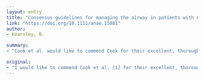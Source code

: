 ```yaml
---
layout: entry
title: "Consensus guidelines for managing the airway in patients with COVID-19"
link: "https://doi.org/10.1111/anae.15081"
author:
- Kearsley, R.

summary:
- "Cook et al. would like to commend Cook for their excellent, thorough and timely guidelines for airway management during this time. The guidelines have already proven invaluable in training with simulation and also in performing tracheal intubations in critically ill adults adapted for COVID-19. Cook says the guidelines encourage safe, accurate and swift performance. This is the first step of their algorithm for traheal. intubation algorithm."

original:
- "I would like to commend Cook et al. [1] for their excellent, thorough and timely guidelines for airway management during this time. In particular I would like to commend the principles of airway management to encourage safe, accurate and swift performance. These guidelines have already proven invaluable in training with simulation and also in performing tracheal intubations in patients. I would like to highlight the very important point, the first step of their algorithm for tracheal intubation of critically ill adults adapted for COVID-19 which states that staff must don full checked personal protective equipment (PPE)."
---
```


